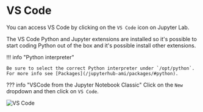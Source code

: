 #  VS Code

You can access VS Code by clicking on the `VS Code` icon on Jupyter Lab.

The VS Code Python and Jupyter extensions are installed so it's possible to start coding
Python out of the box and it's possible install other extensions.

!!! info "Python interpreter"

    Be sure to select the correct Python interpreter under `/opt/python`.
    For more info see [Packages](/jupyterhub-ami/packages/#python).

??? info "VSCode from the Jupyter Notebook Classic"
    Click on the `New` dropdown and then click on `VS Code`.

![VS Code](/assets/img/jupyterhub-ami/vscode.png)
